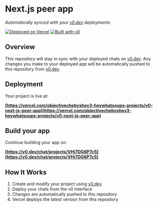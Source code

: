 # Next.js peer app

*Automatically synced with your [v0.dev](https://v0.dev) deployments*

[![Deployed on Vercel](https://img.shields.io/badge/Deployed%20on-Vercel-black?style=for-the-badge&logo=vercel)](https://vercel.com/objectivechebyshev3-heywhatsoups-projects/v0-next-js-peer-app)
[![Built with v0](https://img.shields.io/badge/Built%20with-v0.dev-black?style=for-the-badge)](https://v0.dev/chat/projects/VHi7DG6P7c5)

## Overview

This repository will stay in sync with your deployed chats on [v0.dev](https://v0.dev).
Any changes you make to your deployed app will be automatically pushed to this repository from [v0.dev](https://v0.dev).

## Deployment

Your project is live at:

**[https://vercel.com/objectivechebyshev3-heywhatsoups-projects/v0-next-js-peer-app](https://vercel.com/objectivechebyshev3-heywhatsoups-projects/v0-next-js-peer-app)**

## Build your app

Continue building your app on:

**[https://v0.dev/chat/projects/VHi7DG6P7c5](https://v0.dev/chat/projects/VHi7DG6P7c5)**

## How It Works

1. Create and modify your project using [v0.dev](https://v0.dev)
2. Deploy your chats from the v0 interface
3. Changes are automatically pushed to this repository
4. Vercel deploys the latest version from this repository
